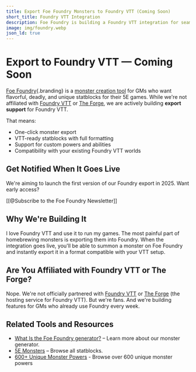 ```yaml
---
title: Export Foe Foundry Monsters to Foundry VTT (Coming Soon)
short_title: Foundry VTT Integration
description: Foe Foundry is building a Foundry VTT integration for seamless monster export. Learn what's coming and how to get updates.
image: img/foundry.webp
json_ld: true
---
```


# Export to Foundry VTT — Coming Soon

[Foe Foundry](../index.md){.branding} is a [monster creation tool](../generate/index.md) for GMs who want flavorful, deadly, and unique statblocks for their 5E games. While we're not affiliated with [Foundry VTT](https://foundryvtt.com/) or [The Forge](https://forge-vtt.com), we are actively building **export support** for Foundry VTT.

That means:

- One-click monster export
- VTT-ready statblocks with full formatting
- Support for custom powers and abilities
- Compatibility with your existing Foundry VTT worlds

## Get Notified When It Goes Live

We're aiming to launch the first version of our Foundry export in 2025. Want early access?

[[@Subscribe to the Foe Foundry Newsletter]]

## Why We're Building It

I love Foundry VTT and use it to run my games. The most painful part of homebrewing monsters is exporting them into Foundry. When the integration goes live, you'll be able to summon a monster on Foe Foundry and instantly export it in a format compatible with your VTT setup.

## Are You Affiliated with Foundry VTT or The Forge?

Nope. We're not officially partnered with [Foundry VTT](https://foundryvtt.com) or [The Forge](https://forge-vtt.com) (the hosting service for Foundry VTT). But we're fans. And we're building features for GMs who already use Foundry every week.

## Related Tools and Resources

- [What Is the Foe Foundry generator?](../generate/index.md) – Learn more about our monster generator.
- [5E Monsters](../monsters/index.md) – Browse all statblocks.
- [600+ Unique Monster Powers](../powers/all.md) - Browse over 600 unique monster powers